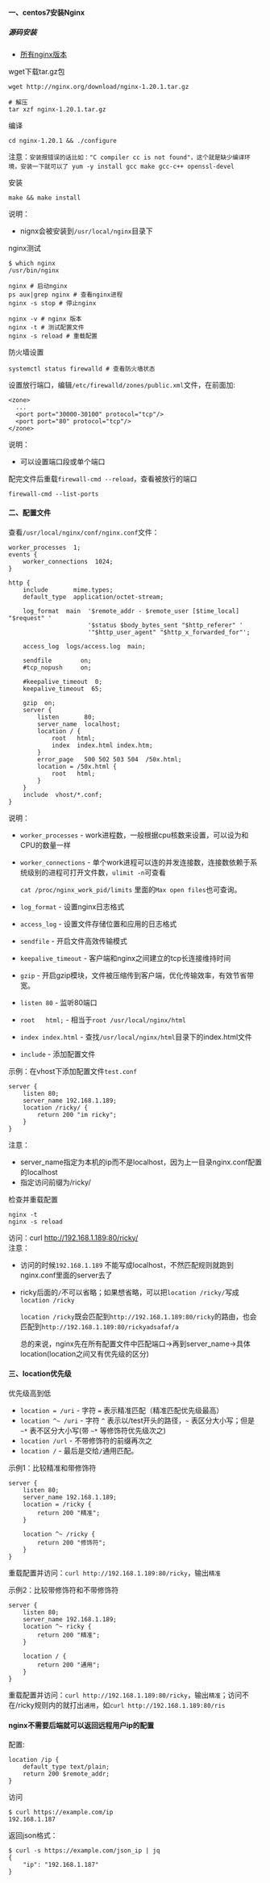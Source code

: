 #### 一、centos7安装Nginx
##### 源码安装
- [所有nginx版本](http://nginx.org/download/)

wget下载tar.gz包
```
wget http://nginx.org/download/nginx-1.20.1.tar.gz

# 解压
tar xzf nginx-1.20.1.tar.gz
```

编译
```
cd nginx-1.20.1 && ./configure
```
注意：`安装报错误的话比如："C compiler cc is not found"，这个就是缺少编译环境，安装一下就可以了 yum -y install gcc make gcc-c++ openssl-devel`

安装
```
make && make install
```
说明：
- nignx会被安装到`/usr/local/nginx`目录下

nginx测试
```
$ which nginx
/usr/bin/nginx

nginx # 启动nginx
ps aux|grep nginx # 查看nginx进程
nginx -s stop # 停止nginx

nginx -v # nginx 版本
nginx -t # 测试配置文件
nginx -s reload # 重载配置

```

防火墙设置
```
systemctl status firewalld # 查看防火墙状态
```

设置放行端口，编辑`/etc/firewalld/zones/public.xml`文件，在</zone>前面加:

```
<zone>
  ...
  <port port="30000-30100" protocol="tcp"/>
  <port port="80" protocol="tcp"/>
</zone>
```
说明：
- 可以设置端口段或单个端口

配完文件后重载`firewall-cmd --reload`，查看被放行的端口
```
firewall-cmd --list-ports 
```

#### 二、配置文件
查看`/usr/local/nginx/conf/nginx.conf`文件：
```
worker_processes  1;
events {
    worker_connections  1024;
}

http {
    include       mime.types;
    default_type  application/octet-stream;

    log_format  main  '$remote_addr - $remote_user [$time_local] "$request" '
                      '$status $body_bytes_sent "$http_referer" '
                      '"$http_user_agent" "$http_x_forwarded_for"';

    access_log  logs/access.log  main;

    sendfile        on;
    #tcp_nopush     on;

    #keepalive_timeout  0;
    keepalive_timeout  65;

    gzip  on;
    server {
        listen       80;
        server_name  localhost;
        location / {
            root   html;
            index  index.html index.htm;
        }
        error_page   500 502 503 504  /50x.html;
        location = /50x.html {
            root   html;
        }
    }
    include  vhost/*.conf;
}

```
说明：
- `worker_processes` - work进程数，一般根据cpu核数来设置，可以设为和CPU的数量一样
- `worker_connections` - 单个work进程可以连的并发连接数，连接数依赖于系统级别的进程可打开文件数，`ulimit -n`可查看
  
  `cat /proc/nginx_work_pid/limits` 里面的`Max open files`也可查询。

- `log_format` - 设置nginx日志格式
- `access_log` - 设置文件存储位置和应用的日志格式
- `sendfile` - 开启文件高效传输模式
- `keepalive_timeout` - 客户端和nginx之间建立的tcp长连接维持时间
- `gzip` - 开启gzip模块，文件被压缩传到客户端，优化传输效率，有效节省带宽。
- `listen 80` - 监听80端口
- `root   html;` - 相当于`root /usr/local/nginx/html`
- `index index.html` - 查找`/usr/local/nginx/html`目录下的index.html文件
- `include` - 添加配置文件

示例：在vhost下添加配置文件`test.conf`
```
server {
    listen 80;
    server_name 192.168.1.189;
    location /ricky/ {
	    return 200 "im ricky";
    }
}
```
注意：
- server_name指定为本机的ip而不是localhost，因为上一目录nginx.conf配置的localhost
- 指定访问前缀为/ricky/

检查并重载配置
```
nginx -t
nginx -s reload
```

访问：curl http://192.168.1.189:80/ricky/  
注意：
- 访问的时候`192.168.1.189` 不能写成localhost，不然匹配规则就跑到nginx.conf里面的server去了
- ricky后面的`/`不可以省略；如果想省略，可以把`location /ricky/`写成`location /ricky`
  
  `location /ricky`既会匹配到`http://192.168.1.189:80/ricky`的路由，也会匹配到`http://192.168.1.189:80/rickyadsafaf/a`

  总的来说，nginx先在所有配置文件中匹配端口->再到server_name->具体location(location之间又有优先级的区分)

#### 三、location优先级
优先级高到低
- `location = /uri` - 字符 `=` 表示精准匹配（精准匹配优先级最高）
- `location ^~ /uri` - 字符 `^` 表示以/test开头的路径，`~` 表区分大小写；但是 `~*` 表不区分大小写(带 `~*` 等修饰符优先级次之)
- `location /url` - 不带修饰符的前缀再次之
- `location /` - 最后是交给`/`通用匹配。

示例1：比较精准和带修饰符
```
server {
    listen 80;
    server_name 192.168.1.189;
    location = /ricky {
	    return 200 "精准";
    }

    location ^~ /ricky {
	    return 200 "修饰符";
    }
}

```
重载配置并访问：`curl http://192.168.1.189:80/ricky`，输出`精准`

示例2：比较带修饰符和不带修饰符
```
server {
    listen 80;
    server_name 192.168.1.189;
    location ^~ ricky {
	    return 200 "精准";
    }

    location / {
	    return 200 "通用";
    }
}

```
重载配置并访问：`curl http://192.168.1.189:80/ricky`，输出`精准`；访问不在/ricky规则内的就打出`通用`，如`curl http://192.168.1.189:80/ris`

#### nginx不需要后端就可以返回远程用户ip的配置
配置:
```
location /ip {
    default_type text/plain;
    return 200 $remote_addr;
}
```
访问
```
$ curl https://example.com/ip
192.168.1.187
```

返回json格式：
```
$ curl -s https://example.com/json_ip | jq
{
    "ip": "192.168.1.187"
}
```